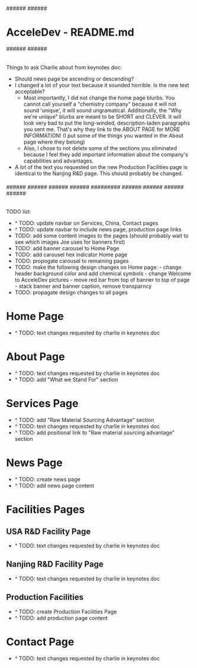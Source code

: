 ###### ###### ###### ######
#  AcceleDev - README.md  #
###### ###### ###### ######

Things to ask Charlie about from keynotes doc:
- Should news page be ascending or descending?
- I changed a lot of your text because it sounded horrible. Is the new
  text acceptable?
  - Most importantly, I did not change the home page blurbs. You cannot
    call yourself a "chemistry company" because it will not sound 'unique',
    it will sound ungramatical. Additionally, the "Why we're unique" blurbs
    are meant to be SHORT and CLEVER. It will look very bad to put the
    long-winded, description-laden paragraphs you sent me. That's why
    they link to the ABOUT PAGE for MORE INFORMATION!
    (I put some of the things you wanted in the About page where they belong)
  - Also, I chose to not delete some of the sections you eliminated
    because I feel they add important information about the company's
    capabilities and advantages.
- A lot of the text you requested on the new Production Facilities page
  is identical to the Nanjing R&D page. This should probably be changed.

###### ###### ###### ###### ###### ######### ###### ###### ###### ###### ###### 

TODO list:
- ^ TODO: update navbar on Services, China, Contact pages
- ^ TODO: update navbar to include news page, production page links
- TODO: add some content images to the pages (should probably wait to
        see which images Joe uses for banners first)
- TODO: add banner carousel to Home Page
- TODO: add carousel hex indicator Home page
- TODO: propogate carousel to remaining pages
- TODO: make the following design changes on Home page:
        - change header background color and add chemical symbols
        - change Welcome to AcceleDev pictures
        - move red bar from top of banner to top of page
        - stack banner and banner caption, remove transparncy
- TODO: propagate design changes to all pages


# Home Page ###################################################################
- ^ TODO: text changes requested by charlie in keynotes doc


# About Page ##################################################################
- ^ TODO: text changes requested by charlie in keynotes doc
- ^ TODO: add "What we Stand For" section


# Services Page ###############################################################
- ^ TODO: add "Raw Material Sourcing Advantage" section
- ^ TODO: text changes requested by charlie in keynotes doc
- ^ TODO: add positional link to "Raw material sourcing advantage" section


# News Page ###################################################################
- ^ TODO: create news page
- ^ TODO: add news page content


# Facilities Pages ############################################################
##  USA R&D Facility Page
- ^ TODO: text changes requested by charlie in keynotes doc

##  Nanjing R&D Facility Page
- ^ TODO: text changes requested by charlie in keynotes doc

##  Production Facilities
- ^ TODO: create Production Facilities Page
- ^ TODO: add production page content


# Contact Page ################################################################
- ^ TODO: text changes requested by charlie in keynotes doc
